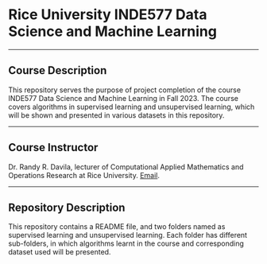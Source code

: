 # Rice University INDE577 Data Science and Machine Learning
---
## Course Description

This repository serves the purpose of project completion of the course INDE577 Data Science and Machine Learning in Fall 2023. The course covers algorithms in supervised learning and unsupervised learning, which will be shown and presented in various datasets in this repository.


---
## Course Instructor
Dr. Randy R. Davila, lecturer of Computational Applied Mathematics and Operations Research at Rice University. [Email](rrd6@rice.edu).

---
## Repository Description
This repository contains a README file, and two folders named as supervised learning and unsupervised learning. Each folder has different sub-folders, in which algorithms learnt in the course and corresponding dataset used will be presented.
